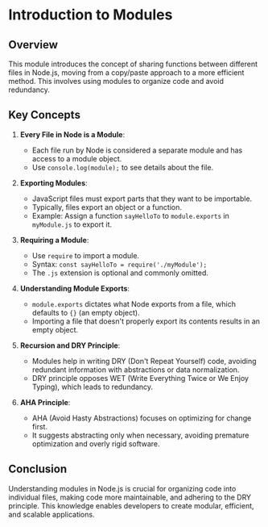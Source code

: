 
# Introduction to Modules

## Overview
This module introduces the concept of sharing functions between different files in Node.js, moving from a copy/paste approach to a more efficient method. This involves using modules to organize code and avoid redundancy.

## Key Concepts

1. **Every File in Node is a Module**: 
    - Each file run by Node is considered a separate module and has access to a module object.
    - Use `console.log(module);` to see details about the file.

2. **Exporting Modules**: 
    - JavaScript files must export parts that they want to be importable.
    - Typically, files export an object or a function.
    - Example: Assign a function `sayHelloTo` to `module.exports` in `myModule.js` to export it.

3. **Requiring a Module**: 
    - Use `require` to import a module.
    - Syntax: `const sayHelloTo = require('./myModule');`
    - The `.js` extension is optional and commonly omitted.

4. **Understanding Module Exports**: 
    - `module.exports` dictates what Node exports from a file, which defaults to `{}` (an empty object).
    - Importing a file that doesn't properly export its contents results in an empty object.

5. **Recursion and DRY Principle**: 
    - Modules help in writing DRY (Don't Repeat Yourself) code, avoiding redundant information with abstractions or data normalization.
    - DRY principle opposes WET (Write Everything Twice or We Enjoy Typing), which leads to redundancy.

6. **AHA Principle**: 
    - AHA (Avoid Hasty Abstractions) focuses on optimizing for change first.
    - It suggests abstracting only when necessary, avoiding premature optimization and overly rigid software.

## Conclusion
Understanding modules in Node.js is crucial for organizing code into individual files, making code more maintainable, and adhering to the DRY principle. This knowledge enables developers to create modular, efficient, and scalable applications.
